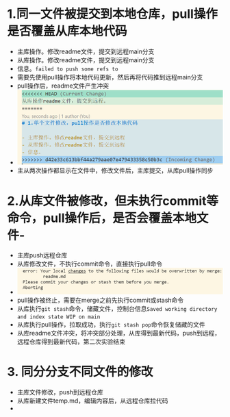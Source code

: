 # 1.同一文件被提交到本地仓库，pull操作是否覆盖从库本地代码

- 主库操作。修改readme文件，提交到远程main分支
- 从库操作。修改readme文件，提交到远程main分支
- 信息。`failed to push some refs to `
- 需要先使用pull操作将本地代码更新，然后再将代码推到远程main分支
- pull操作后，readme文件产生冲突
- ![image-20220120000444493](readme/image-20220120000444493.png)
- 主从两次操作都显示在文件中，修改文件后，主库提交，从库pull操作同步

# 2.从库文件被修改，但未执行commit等命令，pull操作后，是否会覆盖本地文件-

- 主库push远程仓库
- 从库修改文件，不执行commit命令，直接执行pull命令
- ![image-20220120001904694](readme/image-20220120001904694.png)
- pull操作被终止，需要在merge之前先执行commit或stash命令
- 从库执行`git stash`命令，储藏文件，控制台信息`Saved working directory and index state WIP on main`
- 从库执行pull操作，拉取成功，执行`git stash pop`命令恢复储藏的文件
- 从库readme文件冲突，将冲突部分处理，从库得到最新代码，push到远程，远程仓库得到最新代码，第二次实验结束

# 3. 同分分支不同文件的修改

- 主库文件修改，push到远程仓库
- 从库新建文件temp.md，编辑内容后，从远程仓库拉代码
- 